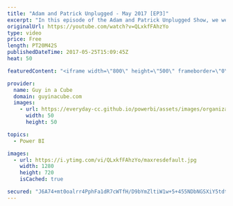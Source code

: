 ```yaml
---
title: "Adam and Patrick Unplugged - May 2017 [EP3]"
excerpt: "In this episode of the Adam and Patrick Unplugged Show, we were at SQL Saturday NYC and thought we would bring in a few guests to join us and talk about what they are doing and what they could share with you!   Jonathan Stewart (1:31) Twitter: @SQLLocks Website: https://sqllocks.com  Where you can see"
originalUrl: https://youtube.com/watch?v=QLxkfFAhzYo
type: video
price: Free
length: PT20M42S
publishedDateTime: 2017-05-25T15:09:45Z
heat: 50

featuredContent: "<iframe width=\"800\" height=\"500\" frameborder=\"0\" src=\"https://www.youtube.com/embed/QLxkfFAhzYo\" allow=\"accelerometer; autoplay; encrypted-media; gyroscope; picture-in-picture\" allowfullscreen></iframe>"

provider:
  name: Guy in a Cube
  domain: guyinacube.com
  images:
    - url: https://everyday-cc.github.io/powerbi/assets/images/organizations/guyinacube.com-50x50.jpg
      width: 50
      height: 50

topics:
  - Power BI

images:
  - url: https://i.ytimg.com/vi/QLxkfFAhzYo/maxresdefault.jpg
    width: 1280
    height: 720
    isCached: true

secured: "J6A74+mt0oalrr4PphFa1dR7cWTfH/D9bYmZltiW1w+5+455NDbNGSXiY5tdtb1rkfxJ689xIt+VaSnWvN8HBIQCItLtea5DnqDuNNZKNXoJIv1+Zo/nEperW9rZPYGesBHG6yEu9JInEixXcW8iZ1P2t3PxADbpURkGuH+07jYXZ417QCdMJUaWhBflOpfxd9UnY/wpL4RZK+ea0gu2DpLWIkhmZK2eqXf3eeoqm9I7Le8Ls6TbWf6ACE9yUSJP8nfNPuAyfrJ6cUeQ1Bpsvwi6zAXqHIGA5JBxicf7ejkEae0iiFF70ahKi9Sd1puWctvCw2BOmpFR/aogmyf3tuxlmLwetD1x40ol4YMV/OW6NJ7gpJlomSmfk6TEGoa7mU1AnPgVBgzLNEwOCpbgtNS6eNcO5FrOWyjbU3SPUA4=;7IDESU9L9ZLRY4Eeta/UsA=="
---
```


